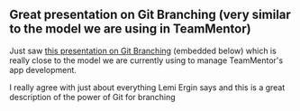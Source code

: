 ## Great presentation on Git Branching (very similar to the model we are using in TeamMentor) 

Just saw [this presentation on Git Branching](http://www.slideshare.net/lemiorhan/git-branching-model) (embedded below) which is really close to the model we are currently using to manage TeamMentor's app development.

I really agree with just about everything Lemi Ergin says and this is a great description of the power of Git for branching  
